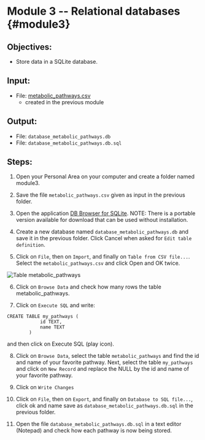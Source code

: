 # Module 3 -- Relational databases {#module3}

## Objectives:

-  Store data in a SQLite database. 

## Input:

- File: [metabolic_pathways.csv](files/metabolic_pathways.csv)
    - created in the previous module

## Output:
- File: `database_metabolic_pathways.db`
- File: `database_metabolic_pathways.db.sql`

## Steps:

1. Open your Personal Area on your computer and create a folder named module3.

2. Save the file `metabolic_pathways.csv` given as input in the previous folder.

3. Open the application [DB Browser for SQLite](http://sqlitebrowser.org/).
NOTE: There is a portable version available for download that can be used without installation.

4. Create a new database named `database_metabolic_pathways.db` and save it in the previous folder. Click Cancel when asked for `Edit table definition`.

5. Click on `File`, then on `Import`, and finally on `Table from CSV file...`. Select the `metabolic_pathways.csv` and click Open and OK twice.

![Table metabolic_pathways](images/table_metabolic_pathways.png "Table metabolic_pathways")

6. Click on `Browse Data` and check how many rows the table metabolic_pathways.

7. Click on `Execute SQL` and write:

```
CREATE TABLE my_pathways (
            id TEXT,
            name TEXT
        )
```

and then click on Execute SQL (play icon).

8. Click on `Browse Data`, select the table `metabolic_pathways` and find the id and name of your favorite pathway. 
Next, select the table `my_pathways` and click on `New Record` and replace the NULL by the id and name of your favorite pathway.

9. Click on `Write Changes`

10. Click on `File`, then on `Export`, and finally on `Database to SQL file...`, click ok and name save as `database_metabolic_pathways.db.sql` in the previous folder. 

11. Open the file `database_metabolic_pathways.db.sql` in a text editor (Notepad) and check how each pathway is now being stored.